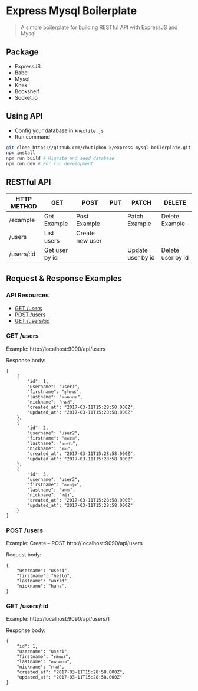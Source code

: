 # Express Mysql Boilerplate

> A simple boilerplate for building RESTful API with ExpressJS and Mysql

## Package
- ExpressJS
- Babel
- Mysql
- Knex
- Bookshelf
- Socket.io

## Using API
  - Config your database in `knexfile.js`
  - Run command
  
```bash
git clone https://github.com/chutiphon-k/express-mysql-boilerplate.git
npm install
npm run build # Migrate and seed database
npm run dev # For run development
```

## RESTful API

| HTTP METHOD | GET            | POST       | PUT         | PATCH | DELETE |
| ----------- | --------------- | --------- | ----------- | ------ | ------ |
| /example       | Get Example | Post Example |  | Patch Example | Delete Example |
| /users       | List users | Create new user |  |  |  |
| /users/:id       | Get user by id |  |  | Update user by id | Delete user by id |

## Request & Response Examples

### API Resources

  - [GET /users](#get-users)
  - [POST /users](#post-usersid)
  - [GET /users/:id](#get-usersid)

### GET /users

Example: http://localhost:9090/api/users

Response body:

	[
		{
			"id": 1,
			"username": "user1",
			"firstname": "ชุติพนธ์",
			"lastname": "คงสมพรต",
			"nickname": "เจมส์",
			"created_at": "2017-03-11T15:28:58.000Z",
			"updated_at": "2017-03-11T15:28:58.000Z"
		},
		{
			"id": 2,
			"username": "user2",
			"firstname": "สมชาย",
			"lastname": "นะครับ",
			"nickname": "ชาย",
			"created_at": "2017-03-11T15:28:58.000Z",
			"updated_at": "2017-03-11T15:28:58.000Z"
		},
		{
			"id": 3,
			"username": "user3",
			"firstname": "สมหญิง",
			"lastname": "นะค่ะ",
			"nickname": "หญิง",
			"created_at": "2017-03-11T15:28:58.000Z",
			"updated_at": "2017-03-11T15:28:58.000Z"
		}
	]

### POST /users

Example: Create – POST  http://localhost:9090/api/users

Request body:

    {
		"username": "user4",
		"firstname": "hello",
		"lastname": "world",
		"nickname": "haha",
    }

### GET /users/:id

Example: http://localhost:9090/api/users/1

Response body:

	{
		"id": 1,
		"username": "user1",
		"firstname": "ชุติพนธ์",
		"lastname": "คงสมพรต",
		"nickname": "เจมส์",
		"created_at": "2017-03-11T15:28:58.000Z",
		"updated_at": "2017-03-11T15:28:58.000Z"
	}
